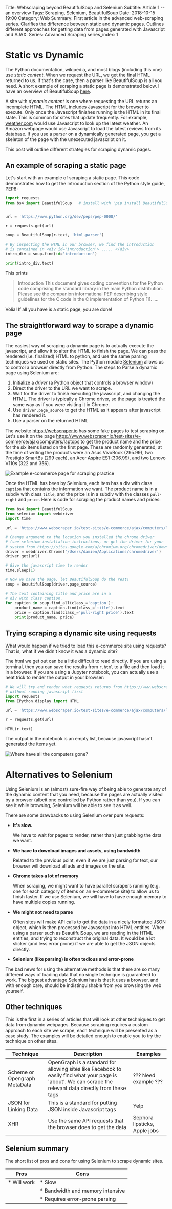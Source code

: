 Title: Webscraping beyond BeautifulSoup and Selenium
Subtitle: Article 1 -- an overview
Tags: Scraping, Selenium, BeautifulSoup
Date: 2018-10-15 19:00
Category: Web
Summary: First article in the advanced web-scraping series. Clarifies the difference between static and dynamic pages. Outlines different approaches for getting data from pages generated with Javascript and AJAX.
Series: Advanced Scraping
series_index: 1

# Static vs Dynamic

The Python documentation, wikipedia, and most blogs (including this one) use _static content_. When we request the URL, we get the final HTML returned to us. If that's the case, then a parser like BeautifulSoup is all you need. A short example of scraping a static page is demonstrated below. I have an overview of BeautifulSoup [here](#todo).

A site with _dynamic content_ is one where requesting the URL returns an incomplete HTML. The HTML includes Javascript for the browser to execute. Only once the Javascript finishes running is the HTML in its final state. This is common for sites that update frequently. For example, [weather.com](http://weather.com) would use Javascript to look up the latest weather. An Amazon webpage would use Javascript to load the latest reviews from its database. If you use a parser on a dynamically generated page, you get a skeleton of the page with the unexecuted javascript on it.

This post will outline different strategies for scraping dynamic pages.

## An example of scraping a static page

Let's start with an example of scraping a static page. This code demonstrates how to get the Introduction section of the Python style guide, [PEP8](https://www.python.org/dev/peps/pep-0008/):

```python
import requests
from bs4 import BeautifulSoup   # install with 'pip install BeautifulSoup4'


url = 'https://www.python.org/dev/peps/pep-0008/'

r = requests.get(url)

soup = BeautifulSoup(r.text, 'html.parser')

# By inspecting the HTML in our browser, we find the introduction
# is contained in <div id='introduction'> ..... </div>
intro_div = soup.find(id='introduction')

print(intro_div.text)
```

This prints

>Introduction
This document gives coding conventions for the Python code comprising
the standard library in the main Python distribution.  Please see the
companion informational PEP describing style guidelines for the C code
in the C implementation of Python [1].
....

Volia! If all you have is a static page, you are done!

## The straightforward way to scrape a dynamic page

The easiest way of scraping a dynamic page is to actually execute the javascript, and allow it to alter the HTML to finish the page. We can pass the rendered (i.e. finalized) HTML to python, and use the same parsing techniques we used on static sites. The Python module [Selenium](https://www.seleniumhq.org/) allows us to control a browser directly from Python. The steps to Parse a dynamic page using Selenium are:

1. Initialize a _driver_ (a Python object that controls a browser window)
2. Direct the driver to the URL we want to scrape.
3. Wait for the driver to finish executing the javascript, and changing the HTML. The driver is typically a Chrome driver, so the page is treated the same way as if you were visiting it in Chrome.
4. Use `driver.page_source` to get the HTML as it appears after javascript has rendered it.
5. Use a parser on the returned HTML

The website https://webscraper.io has some fake pages to test scraping on. Let's use it on the page https://www.webscraper.io/test-sites/e-commerce/ajax/computers/laptops to get the product name and the price for the six items listed on the first page. These are randomly generated; at the time of writing the products were an Asus VivoBook (295.99), two Prestigio SmartBs (299 each), an Acer Aspire ES1 (306.99), and two Lenovo V110s (322 and 356).

![Example e-commerce page for scraping practice](/images/scraping/e-commerce-example2.png)

Once the HTML has been by Selenium, each item has a div with class `caption` that contains the information we want. The product name is in a subdiv with class `title`, and the price is in a subdiv with the classes `pull-right` and `price`. Here is code for scraping the product names and prices:
```python
from bs4 import BeautifulSoup
from selenium import webdriver
import time

url = 'https://www.webscraper.io/test-sites/e-commerce/ajax/computers/laptops'

# Change argument to the location you installed the chrome driver
# (see selenium installation instructions, or get the driver for your
# system from https://sites.google.com/a/chromium.org/chromedriver/downloads)
driver = webdriver.Chrome('/Users/damien/Applications/chromedriver')
driver.get(url)

# Give the javascript time to render
time.sleep(1)

# Now we have the page, let BeautifulSoup do the rest!
soup = BeautifulSoup(driver.page_source)

# The text containing title and price are in a
# div with class caption.
for caption in soup.find_all(class_='caption'):
    product_name = caption.find(class_='title').text
    price = caption.find(class_='pull-right price').text
    print(product_name, price)
```

## Trying scraping a dynamic site using requests

What would happen if we tried to load this e-commerce site using requests? That is, what if we didn't know it was a dynamic site?

The html we get out can be a little difficult to read directly. If you are using a terminal, then you can save the results from `r.html` to a file and then load it in a browser. If you are using a Jupyter notebook, you can actually use a neat trick to render the output in your browser:
```python
# We will try and render what requests returns from https://www.webscraper.io/test-sites/e-commerce/allinone
# without running javascript first
import requests
from IPython.display import HTML

url = 'https://www.webscraper.io/test-sites/e-commerce/ajax/computers/laptops'

r = requests.get(url)

HTML(r.text)
```

The output in the notebook is an empty list, because javascript hasn't generated the items yet.

![Where have all the computers gone?](/images/scraping/where-are-the-computers.png)

# Alternatives to Selenium

Using Selenium is an (almost) sure-fire way of being able to generate any of the dynamic content that you need, because the pages are actually visited by a browser (albeit one controlled by Python rather than you).  If you can see it while browsing, Selenium will be able to see it as well.

There are some drawbacks to using Selenium over pure requests:

- **It's slow.**

  We have to wait for pages to render, rather than just grabbing the data we want.

- **We have to download images and assets, using bandwidth**

  Related to the previous point, even if we are just parsing for text, our browser will download all ads and images on the site.

- **Chrome takes a lot of memory**

  When scraping, we might want to have parallel scrapers running (e.g. one for each category of items on an e-commerce site) to allow us to finish faster. If we use Selenium, we will have to have enough memory to have multiple copies running.

- **We might not need to parse**

  Often sites will make API calls to get the data in a nicely formatted JSON object, which is then processed by Javascript into HTML entities. When using a parser such as BeautifulSoup, we are reading in the HTML entities, and trying to reconstruct the original data. It would be a lot slicker (and less error prone) if we are able to get the JSON objects directly.

- **Selenium (like parsing) is often tedious and error-prone**


The bad news for using the alternative methods is that there are so many different ways of loading data that no single technique is guaranteed to work. The biggest advantage Selenium has is that it uses a browser, and with enough care, should be indistinguishable from you browsing the web yourself.


## Other techniques

This is the first in a series of articles that will look at other techniques to get data from dynamic webpages. Because scraping requires a custom approach to each site we scrape, each technique will be presented as a case study. The examples will be detailed enough to enable you to try the technique on other sites.

| Technique | Description | Examples |
| --- | --- | --- |
| Scheme or Opengraph MetaData | OpenGraph is a standard for allowing sites like Facebook to easily find what your page is 'about'. We can scrape the relevant data directly from these tags | ??? Need example ??? |
| JSON for Linking Data | This is a standard for putting JSON inside Javascript tags | Yelp |
| XHR | Use the same API requests that the browser does to get the data | Sephora lipsticks, Apple jobs |



## Selenium summary

The short list of pros and cons for using Selenium to scrape dynamic sites.

| Pros | Cons |
| --- | --- |
| * Will work | * Slow |
| | * Bandwidth and memory intensive |
| | * Requires error-prone parsing |
